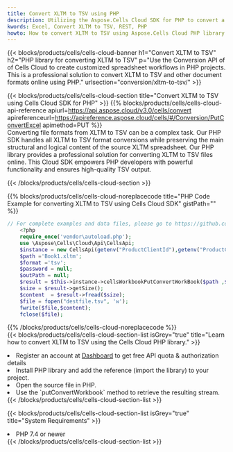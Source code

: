 ```yaml
---
title: Convert XLTM to TSV using PHP 
description: Utilizing the Aspose.Cells Cloud SDK for PHP to convert a XLTM format file to a TSV format file. 
kwords: Excel, Convert XLTM to TSV, REST, PHP
howto: How to convert XLTM to TSV using Aspose.Cells Cloud PHP library.
---
```



{{< blocks/products/cells/cells-cloud-banner h1="Convert XLTM to TSV" h2="PHP library for converting XLTM to TSV" p="Use the Conversion API of of Cells Cloud to create customized spreadsheet workflows in PHP projects. This is a professional solution to convert XLTM to TSV and other document formats online using PHP." urlsection="conversion/xltm-to-tsv/" >}}

{{< blocks/products/cells/cells-cloud-section  title="Convert XLTM to TSV using Cells Cloud SDK for PHP" >}}
{{% blocks/products/cells/cells-cloud-api-reference  apiurl=https://api.aspose.cloud/v3.0/cells/convert  apireferenceurl=https://apireference.aspose.cloud/cells/#/Conversion/PutConvertExcel  apimethod=PUT %}}
<br/>
Converting file formats from XLTM to TSV can be a complex task. Our PHP SDK handles all XLTM to TSV format conversions while preserving the main structural and logical content of the source XLTM spreadsheet. Our PHP library provides a professional solution for converting XLTM to TSV files online. This Cloud SDK empowers PHP developers with powerful functionality and ensures high-quality TSV output.

{{< /blocks/products/cells/cells-cloud-section >}}

{{% blocks/products/cells/cells-cloud-noreplacecode title="PHP Code Example for converting XLTM to TSV using Cells Cloud SDK" gistPath="" %}}
 
```php
// For complete examples and data files, please go to https://github.com/aspose-cells-cloud/aspose-cells-cloud-php/
    <?php
    require_once('vendor\autoload.php');
    use \Aspose\Cells\Cloud\Api\CellsApi;
    $instance = new CellsApi(getenv("ProductClientId"),getenv("ProductClientSecret"));
    $path ='Book1.xltm';    
    $format ='tsv';
    $password = null;
    $outPath = null;      
    $result = $this->instance->cellsWorkbookPutConvertWorkBook($path ,$format, $password,  $outPath);
    $size = $result->getSize();
    $content  = $result->fread($size);
    $file = fopen("destfile.tsv", 'w');
    fwrite($file,$content);
    fclose($file);
```
 
{{% /blocks/products/cells/cells-cloud-noreplacecode  %}}
<br/>
{{< blocks/products/cells/cells-cloud-section-list isGrey="true"  title="Learn how to convert XLTM to TSV using the Cells Cloud PHP library." >}}
<li>Register an account at <a href="https://dashboard.aspose.cloud/">Dashboard</a> to get free API quota & authorization details</li>
<li>Install PHP library and add the reference (import the library) to your project.</li>
<li>Open the source file in PHP.</li>
<li>Use the `putConvertWorkbook` method to retrieve the resulting stream.</li>
{{< /blocks/products/cells/cells-cloud-section-list >}}

{{< blocks/products/cells/cells-cloud-section-list isGrey="true"  title="System Requirements" >}}
<li>PHP 7.4 or newer</li>
{{< /blocks/products/cells/cells-cloud-section-list >}}
